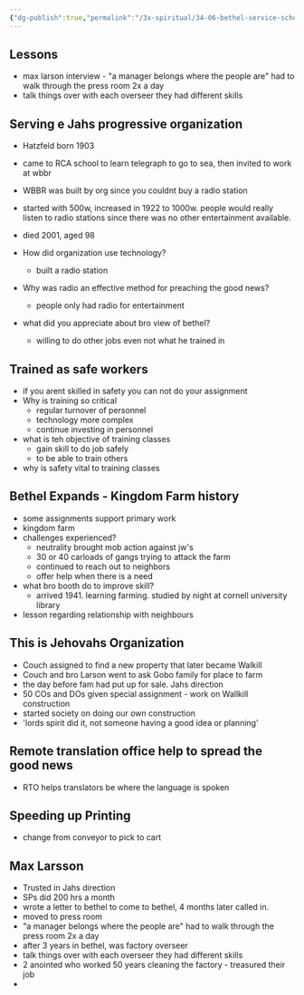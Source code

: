 ```yaml
---
{"dg-publish":true,"permalink":"/3x-spiritual/34-06-bethel-service-school/0103-bethels-role-in-the-advancement-of-kingdom-interests/"}
---
```



## Lessons
- max larson interview - "a manager belongs where the people are" had to walk through the press room 2x a day
- talk things over with each overseer they had different skills

## Serving e Jahs progressive organization
- Hatzfeld born 1903
- came to RCA school to learn telegraph to go to sea, then invited to work at wbbr
- WBBR was built by org since you couldnt buy a radio station
- started with 500w, increased in 1922 to 1000w. people would really listen to radio stations since there was no other entertainment available.
- died 2001, aged 98

- How did organization use technology?
	- built a radio station
- Why was radio an effective method for preaching the good news?
	- people only had radio for entertainment
- what did you appreciate about bro view of bethel?
	- willing to do other jobs even not what he trained in

## Trained as safe workers
- if you arent skilled in safety you can not do your assignment 
- Why is training so critical
	- regular turnover of personnel
	- technology more complex
	- continue investing in personnel
- what is teh objective of training classes
	- gain skill to do job safely
	- to be able to train others
- why is safety vital to training classes

## Bethel Expands - Kingdom Farm history
- some assignments support primary work
- kingdom farm
- challenges experienced?
	- neutrality brought mob action against jw's
	- 30 or 40 carloads of gangs trying to attack the farm
	- continued to reach out to neighbors
	- offer help when there is a need
- what bro booth do to improve skill?
	- arrived 1941. learning farming. studied by night at cornell university library
- lesson regarding relationship with neighbours

## This is Jehovahs Organization
- Couch assigned to find a new property that later became Walkill
- Couch and bro Larson went to ask Gobo family for place to farm
- the day before fam had put up for sale. Jahs direction
- 50 COs and DOs given special assignment - work on Wallkill construction
- started society on doing our own construction
- 'lords spirit did it, not someone having a good idea or planning'

## Remote translation office help to spread the good news
- RTO helps translators be where the language is spoken

## Speeding up Printing
- change from conveyor to pick to cart

## Max Larsson
- Trusted in Jahs direction
- SPs did 200 hrs a month
- wrote a letter to bethel to come to bethel, 4 months later called in.
- moved to press room
- "a manager belongs where the people are" had to walk through the press room 2x a day
- after 3 years in bethel, was factory overseer
- talk things over with each overseer they had different skills
- 2 anointed who worked 50 years cleaning the factory - treasured their job
- 